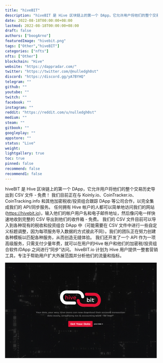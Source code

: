 ```yaml
---
title: "hiveBIT"
description: "hiveBIT 是 Hive 区块链上的第一个 DApp，它允许用户将他们的整个交易历史导出到 CSV 文件 - 免费！"
date: 2022-08-18T00:00:00+08:00
lastmod: 2022-08-18T00:00:00+08:00
draft: false
authors: ["boogArno"]
featuredImage: "hivebit.png"
tags: ["Other","hiveBIT"]
categories: ["nfts"]
nfts: ["Other"]
blockchain: "Hive"
website: "https://dappradar.com/"
twitter: "https://twitter.com/@nulledgh0st"
discord: "https://discord.gg/yA7BYHQ"
telegram: ""
github: ""
youtube: ""
twitch: ""
facebook: ""
instagram: ""
reddit: "https://reddit.com/u/nulledgh0st"
medium: ""
steam: ""
gitbook: ""
googleplay: ""
appstore: ""
status: "Live"
weight: 
lightgallery: true
toc: true
pinned: false
recommend: false
recommend1: false
---
```

hiveBIT 是 Hive 区块链上的第一个 DApp，它允许用户将他们的整个交易历史导出到 CSV 文件 - 免费！
我们目前正在与 Koinly.io、CoinTracker.io、CoinTracking.info 和其他加密税收/投资组合跟踪 DApp 等公司合作，以完全集成我们的 API/同步服务。
任何拥有 Hive 帐户的人都可以简单地访问我们的网站 (https://hivebit.io)，输入他们的帐户用户名和电子邮件地址，然后像闪电一样快速地收到完整的 CSV 导出到他们的收件箱 - 免费。
我们的 CSV 文件目前可以导入到各种现有的税收和投资组合 DApp 中（可能需要在 CSV 文件中进行一些自定义标题调整，因为每项服务导入数据的方式彼此不同）。我们的团队正在努力创建各种模板以匹配各种服务，从而创造无缝体验。
我们还开发了一个 API 作为一项高级服务，只需支付少量年费，就可以在用户的​​ Hive 帐户和他们的加密税/投资组合软件/DApp 之间进行“同步”访问。
hiveBIT.io 计划为 Hive 用户提供一整套营销工具，专注于帮助用户扩大外展范围并分析他们的流量和指标。

![hivebit-dapp-other-hive-image1-500x315_a00ef0c9c24b59c82c3d441611477bef](hivebit-dapp-other-hive-image1-500x315_a00ef0c9c24b59c82c3d441611477bef.png)